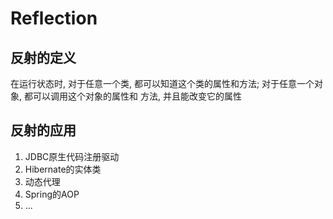 # Reflection

## 反射的定义
在运行状态时, 对于任意一个类, 都可以知道这个类的属性和方法; 对于任意一个对象, 都可以调用这个对象的属性和
方法, 并且能改变它的属性

## 反射的应用
1. JDBC原生代码注册驱动
2. Hibernate的实体类
3. 动态代理
4. Spring的AOP
5. ...